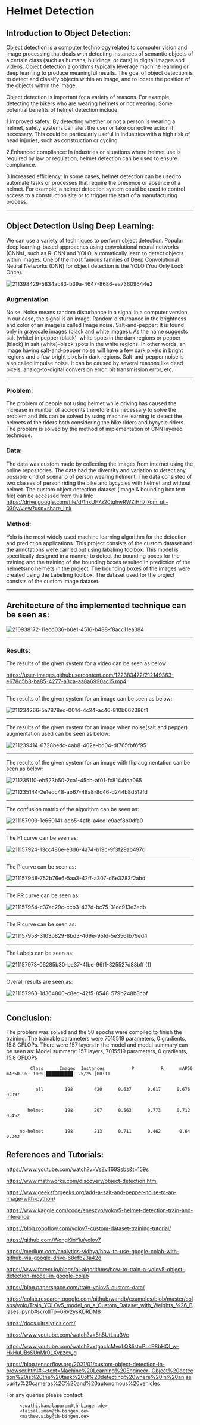
# Helmet Detection

## Introduction to Object Detection:

Object detection is a computer technology related to computer vision and image processing that deals with detecting instances of semantic objects of a certain class (such as humans, buildings, or cars) in digital images and videos. Object detection algorithms typically leverage machine learning or deep learning to produce meaningful results. The goal of object detection is to detect and classify objects within an image, and to locate the position of the objects within the image.

Object detection is important for a variety of reasons. For example, detecting the bikers who are wearing helmets or not wearing. Some potential benefits of helmet detection include:

1.Improved safety: By detecting whether or not a person is wearing a helmet, safety systems can alert the user or take corrective action if necessary. This could be particularly useful in industries with a high risk of head injuries, such as construction or cycling.

2.Enhanced compliance: In industries or situations where helmet use is required by law or regulation, helmet detection can be used to ensure compliance.

3.Increased efficiency: In some cases, helmet detection can be used to automate tasks or processes that require the presence or absence of a helmet. For example, a helmet detection system could be used to control access to a construction site or to trigger the start of a manufacturing process.

------

## Object Detection Using Deep Learning:
We can use a variety of techniques to perform object detection. Popular deep learning–based approaches using convolutional neural networks (CNNs), such as R-CNN and YOLO, automatically learn to detect objects within images. One of the most famous families of Deep Convolutional Neural Networks (DNN) for object detection is the YOLO (You Only Look Once).

![211398429-5834ac83-b39a-4647-8686-ea73609644e2](https://user-images.githubusercontent.com/122383472/212159595-233a59a0-f06f-4a7a-b22b-3a025e5283ab.jpg)


### Augmentation
Noise: 
Noise means random disturbance in a signal in a computer version. In our case, the signal is an image. Random disturbance in the brightness and color of an image is called Image noise.
Salt-and-pepper:
It is found only in grayscale images (black and white images). As the name suggests salt (white) in pepper (black)–white spots in the dark regions or pepper (black) in salt (white)–black spots in the white regions. In other words, an image having salt-and-pepper noise will have a few dark pixels in bright regions and a few bright pixels in dark regions. Salt-and-pepper noise is also called impulse noise. It can be caused by several reasons like dead pixels, analog-to-digital conversion error, bit transmission error, etc.

------

### Problem:
The problem of people not using helmet while driving has caused the increase in number of accidents therefore it is necessary to solve the problem and this can be solved by using machine learning to detect the helmets of the riders both considering the bike riders and bycycle riders. The problem is solved by the method of implementation of CNN layered technique.

### Data:

The data was custom made by collecting the images from internet using the online repositories. The data had the diversity and variation to detect any possible kind of scenario of person wearing helment. The data consisted of two classes of person riding the bike and bycycles with helmet and without helmet. The custom object detection dataset (image & bounding box text file) can be accessed from this link: <https://drive.google.com/file/d/1hxUF7z20tghwRWZiHh7j7qm_uti-030y/view?usp=share_link>

### Method:

Yolo is the most widely used machine learning algorithm for the detection and prediction applications. This project consists of the custom dataset and the annotations were carried out using labalimg toolbox. This model is specifically designed in a manner to detect the bounding boxes for the training and the training of the bounding boxes resulted in prediction of the helmets/no helmets in the project. The bounding boxes of the images were created using the Labelimg toolbox. The dataset used for the project consists of the custom image dataset.

------

## Architecture of the implemented technique can be seen as:



![210938172-11ecd036-b0e1-4516-b488-f8acc11ea384](https://user-images.githubusercontent.com/122383472/212159486-5b0c88c9-6e57-4d53-8106-e8c87eab0820.jpg)

------


### Results:

The results of the given system for a video can be seen as below:



<https://user-images.githubusercontent.com/122383472/212149363-e678d5b8-ba85-4277-a3ca-aa8a6990ac15.mp4>

------


The results of the given system for an image can be seen as below:

![211234266-5a7878ed-0014-4c24-ac46-810b662386f1](https://user-images.githubusercontent.com/122383472/212150245-7ecc8796-11d1-41fc-9f0f-aaf8972ab339.jpg)

------

The results of the given system for an image when noise(salt and pepper) augmentation used can be seen as below: 

![211239414-6728bedc-4ab8-402e-bd04-df765fbf6f95](https://user-images.githubusercontent.com/122383472/212150446-81dec81e-9f35-41bd-9fb3-fced5db3bf73.jpg)

------


The results of the given system for an image with flip augmentation can be seen as below:

![211235110-eb523b50-2ca1-45cb-af01-fc8144fda065](https://user-images.githubusercontent.com/122383472/212150752-8c71079e-0cdf-4404-a74f-3f212d10b5ce.jpg)


![211235144-2e1edc48-ab67-48a8-8c46-d244b8d512fd](https://user-images.githubusercontent.com/122383472/212150773-818c9276-8d81-46a6-bc65-408e1f10a1fa.jpg)


------

The confusion matrix of the algorithm can be seen as: 

![211157903-1e650141-adb5-4afb-a4ed-e9acf8b0dfa0](https://user-images.githubusercontent.com/122383472/212166194-421c3446-c4f5-40f6-a21a-b45a41397f9f.jpg)


------

The F1 curve can be seen as: 


![211157924-13cc486e-e3d6-4a74-b19c-9f3f29ab497c](https://user-images.githubusercontent.com/122383472/212166333-5312e02e-306b-47eb-b2af-81b417767987.jpg)

------

The P curve can be seen as:

![211157948-752b76e6-5aa3-42ff-a307-d6e3283f2abd](https://user-images.githubusercontent.com/122383472/212166438-9412e1cf-aad8-4757-bea9-1e76bdc2cf29.jpg)

------

The PR curve can be seen as:

![211157954-c37ac29c-ccb3-437d-bc75-31cc913e3edb](https://user-images.githubusercontent.com/122383472/212166578-071c256a-8bc7-4c17-8a51-3ad1f22c7f3a.jpg)


------

The R curve can be seen as:

![211157958-3103b829-8bd3-469e-95fd-5e3561b79ed4](https://user-images.githubusercontent.com/122383472/212166752-34a7b16b-a0a6-44b4-8255-700bf537767f.jpg)

------

The Labels can be seen as:

![211157973-06285b30-be37-4fbe-96f1-325527d88bff (1)](https://user-images.githubusercontent.com/122383472/212166822-046b40cf-a288-4433-8787-a62133468209.jpg)

------

Overall results are seen as:

![211157963-1d364800-c8ed-42f5-8548-579b248b8cbf](https://user-images.githubusercontent.com/122383472/212166946-1ed05264-b9e7-42cf-a651-59c39ed4ba6b.png)

------


## Conclusion:

The problem was solved and the 50 epochs were compiled to finish the training. The trainable parameters were 7015519 parameters, 0 gradients, 15.8 GFLOPs. There were 157 layers in the model and model summary can be seen as: Model summary: 157 layers, 7015519 parameters, 0 gradients, 15.8 GFLOPs


             Class      Images  Instances          P          R      mAP50   mAP50-95: 100%|██████████| 25/25 [00:11
             
             
               all        198        420      0.637      0.617      0.676      0.397
               
               
            helmet        198        207      0.563      0.773      0.712      0.452
            
            
         no-helmet        198        213      0.711      0.462       0.64      0.343
         
         
         
         
## References and Tutorials:

<https://www.youtube.com/watch?v=VsZvT69Ssbs&t=159s>

<https://www.mathworks.com/discovery/object-detection.html>

<https://www.geeksforgeeks.org/add-a-salt-and-pepper-noise-to-an-image-with-python/>

<https://www.kaggle.com/code/eneszvo/yolov5-helmet-detection-train-and-inference>

<https://blog.roboflow.com/yolov7-custom-dataset-training-tutorial/>

<https://github.com/WongKinYiu/yolov7>

<https://medium.com/analytics-vidhya/how-to-use-google-colab-with-github-via-google-drive-68efb23a42d>

<https://www.forecr.io/blogs/ai-algorithms/how-to-train-a-yolov5-object-detection-model-in-google-colab>

<https://blog.paperspace.com/train-yolov5-custom-data/>

<https://colab.research.google.com/github/wandb/examples/blob/master/colabs/yolo/Train_YOLOv5_model_on_a_Custom_Dataset_with_Weights_%26_Biases.ipynb#scrollTo=6Rv2ysKDRDM8>

<https://docs.ultralytics.com/>

<https://www.youtube.com/watch?v=5h5UtLau3Vc>

<https://www.youtube.com/watch?v=tgacIcMvqLQ&list=PLcP8bHQl_w-HkHuUBsSUnMr0LXypzov_g>

<https://blog.tensorflow.org/2021/01/custom-object-detection-in-browser.html#:~:text=Machine%20Learning%20Engineer-,Object%20detection%20is%20the%20task%20of%20detecting%20where%20in%20an,security%20cameras%2C%20and%20autonomous%20vehicles>


For any queries please contact:

         <swathi.kamalapuram@th-bingen.de>
         <faisal.imam@th-bingen.de>
         <mathew.siby@th-bingen.de>
